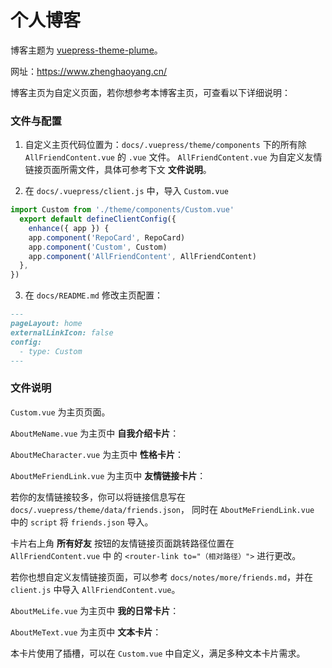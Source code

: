 # 个人博客

博客主题为 [vuepress-theme-plume](https://theme-plume.vuejs.press/)。

网址：https://www.zhenghaoyang.cn/

博客主页为自定义页面，若你想参考本博客主页，可查看以下详细说明：

### 文件与配置

1. 自定义主页代码位置为：`docs/.vuepress/theme/components` 下的所有除 `AllFriendContent.vue` 的 `.vue` 文件。
`AllFriendContent.vue` 为自定义友情链接页面所需文件，具体可参考下文 **文件说明**。

2. 在 `docs/.vuepress/client.js` 中，导入 `Custom.vue`

``` js
import Custom from './theme/components/Custom.vue'
  export default defineClientConfig({
    enhance({ app }) {
    app.component('RepoCard', RepoCard)
    app.component('Custom', Custom)
    app.component('AllFriendContent', AllFriendContent)
  },
})
```

3. 在 `docs/README.md` 修改主页配置：

```markdown
---
pageLayout: home
externalLinkIcon: false
config:
  - type: Custom
---
```

### 文件说明

`Custom.vue` 为主页页面。

`AboutMeName.vue` 为主页中 **自我介绍卡片**：

`AboutMeCharacter.vue` 为主页中 **性格卡片**：

`AboutMeFriendLink.vue` 为主页中 **友情链接卡片**：

若你的友情链接较多，你可以将链接信息写在 `docs/.vuepress/theme/data/friends.json`，
同时在 `AboutMeFriendLink.vue` 中的 `script` 将 `friends.json` 导入。

卡片右上角 **所有好友** 按钮的友情链接页面跳转路径位置在  `AllFriendContent.vue` 中 的 `<router-link to="（相对路径）">` 进行更改。

若你也想自定义友情链接页面，可以参考 `docs/notes/more/friends.md`，并在 `client.js` 中导入 `AllFriendContent.vue`。

`AboutMeLife.vue` 为主页中 **我的日常卡片**：



`AboutMeText.vue` 为主页中 **文本卡片**：

本卡片使用了插槽，可以在 `Custom.vue` 中自定义，满足多种文本卡片需求。






